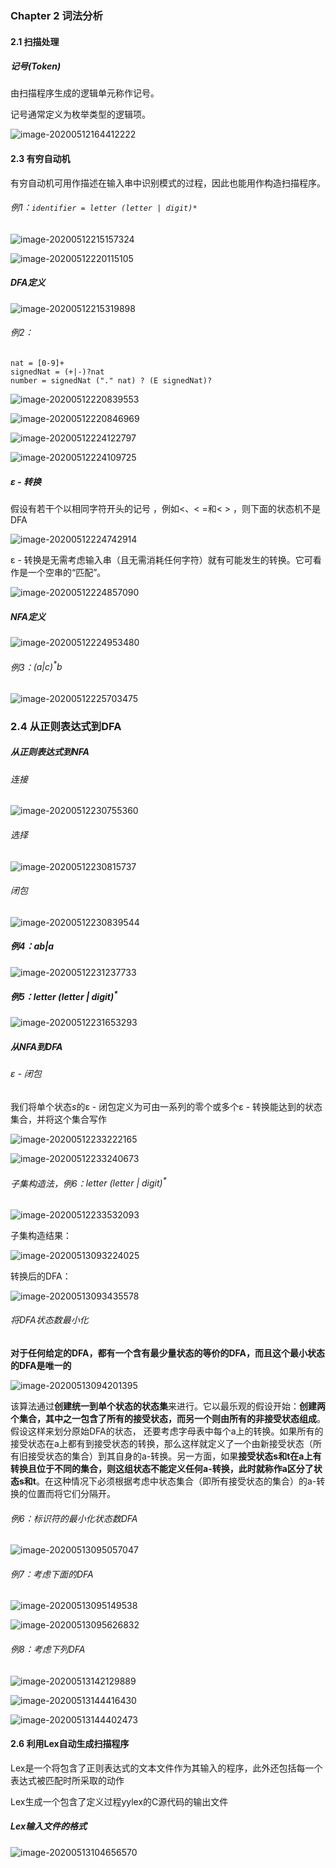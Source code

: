 ### Chapter 2 词法分析

#### 2.1 扫描处理

##### 记号(Token)

由扫描程序生成的逻辑单元称作记号。

记号通常定义为枚举类型的逻辑项。

![image-20200512164412222](词法分析.assets/image-20200512164412222.png)

#### 2.3 有穷自动机

有穷自动机可用作描述在输入串中识别模式的过程，因此也能用作构造扫描程序。

###### 例1：`identifier = letter (letter | digit)*`

![image-20200512215157324](词法分析.assets/image-20200512215157324.png)

![image-20200512220115105](词法分析.assets/image-20200512220115105.png)

##### DFA定义

![image-20200512215319898](词法分析.assets/image-20200512215319898.png)

###### 例2：

```
nat = [0-9]+
signedNat = (+|-)?nat
number = signedNat ("." nat) ? (E signedNat)?
```

![image-20200512220839553](词法分析.assets/image-20200512220839553.png)

![image-20200512220846969](词法分析.assets/image-20200512220846969.png)

![image-20200512224122797](词法分析.assets/image-20200512224122797.png)

![image-20200512224109725](词法分析.assets/image-20200512224109725.png)

##### ε - 转换

假设有若干个以相同字符开头的记号 ，例如<、< =和< > ，则下面的状态机不是DFA

![image-20200512224742914](词法分析.assets/image-20200512224742914.png)

ε - 转换是无需考虑输入串（且无需消耗任何字符）就有可能发生的转换。它可看作是一个空串的“匹配”。

![image-20200512224857090](词法分析.assets/image-20200512224857090.png)

##### NFA定义

![image-20200512224953480](词法分析.assets/image-20200512224953480.png)

###### 例3：$(a|c)^*b$

![image-20200512225703475](词法分析.assets/image-20200512225703475.png)

### 2.4 从正则表达式到DFA

##### 从正则表达式到NFA

###### 连接

![image-20200512230755360](词法分析.assets/image-20200512230755360.png)

###### 选择

![image-20200512230815737](词法分析.assets/image-20200512230815737.png)

###### 闭包

![image-20200512230839544](词法分析.assets/image-20200512230839544.png)

##### 例4：$ab|a$

![image-20200512231237733](词法分析.assets/image-20200512231237733.png)

##### 例5：$letter~(letter~|~digit)^*$

![image-20200512231653293](词法分析.assets/image-20200512231653293.png)

##### 从NFA到DFA

###### ε - 闭包

我们将单个状态$s$的ε - 闭包定义为可由一系列的零个或多个ε - 转换能达到的状态集合，并将这个集合写作 

![image-20200512233222165](词法分析.assets/image-20200512233222165.png)

![image-20200512233240673](词法分析.assets/image-20200512233240673.png)

###### 子集构造法，例6：$letter~(letter~|~digit)^*$

![image-20200512233532093](词法分析.assets/image-20200512233532093.png)

子集构造结果：

![image-20200513093224025](词法分析.assets/image-20200513093224025.png)

转换后的DFA：

![image-20200513093435578](词法分析.assets/image-20200513093435578.png)

###### 将DFA状态数最小化

**对于任何给定的DFA，都有一个含有最少量状态的等价的DFA，而且这个最小状态的DFA是唯一的**

![image-20200513094201395](词法分析.assets/image-20200513094201395.png)

该算法通过**创建统一到单个状态的状态集**来进行。它以最乐观的假设开始：**创建两个集合，其中之一包含了所有的接受状态，而另一个则由所有的非接受状态组成**。假设这样来划分原始DFA的状态， 还要考虑字母表中每个a上的转换。如果所有的接受状态在a上都有到接受状态的转换，那么这样就定义了一个由新接受状态（所有旧接受状态的集合）到其自身的a-转换。另一方面，如果**接受状态s和t在a上有转换且位于不同的集合，则这组状态不能定义任何a-转换，此时就称作a区分了状态s和t**。在这种情况下必须根据考虑中状态集合（即所有接受状态的集合）的a-转换的位置而将它们分隔开。  

###### 例6：标识符的最小化状态数DFA

![image-20200513095057047](词法分析.assets/image-20200513095057047.png)

###### 例7：考虑下面的DFA

![image-20200513095149538](词法分析.assets/image-20200513095149538.png)



![image-20200513095626832](词法分析.assets/image-20200513095626832.png)

###### 例8：考虑下列DFA

![image-20200513142129889](词法分析.assets/image-20200513142129889.png)

![image-20200513144416430](词法分析.assets/image-20200513144416430.png)

![image-20200513144402473](词法分析.assets/image-20200513144402473.png)

#### 2.6 利用Lex自动生成扫描程序

Lex是一个将包含了正则表达式的文本文件作为其输入的程序，此外还包括每一个表达式被匹配时所采取的动作   

Lex生成一个包含了定义过程yylex的C源代码的输出文件  

##### Lex输入文件的格式

![image-20200513104656570](词法分析.assets/image-20200513104656570.png)

